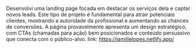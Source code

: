 Desenvolvi uma landing page focada em destacar os serviços dela e captar novos leads. 
Este tipo de projeto é fundamental para atrair potenciais clientes, mostrando a autoridade da profissional e aumentando as chances de conversões. 
A página provavelmente apresenta um design estratégico, com CTAs (chamadas para ação) bem posicionados e conteúdo persuasivo que conecta com o público-alvo.
link: https://jamillelopes.netlify.app/
